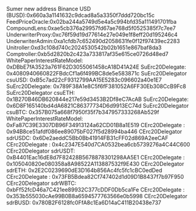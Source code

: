 Sumer new address
Binance USD (BUSD):0x660a3a1141632c9dcad8a5a3350f7ddd720bc15c
FeedPriceOracle:0x02ba244a5749d5e4a5c994bfd35a111491701fba
CompoundLens:0xae5cb376a29957fd67ae768d5f0525385f7c7ee7
UnderwriterProxy:0xc76f59d19d77614e27e049e1f8eff20d195246c4
UnderwriterAdmin:0xa1cfdb7c652490d2058631fe0f12f97439ec2283
Unitroller:0xd3c108d740c2024530542b02b1651e867baf8da3
Comptroller:0xb5d2820b2c423a733817af35e615ce0726d48ed7
WhitePaperInterestRateModel: 0xDBbE7fA3523a761F62D3055061458cA18D41A24E
SuErc20Delegate: 0x4080940660822FBdcCf1a6f499BC8de5e583871c
SuErc20Delegator csuUSD: 0xB5c7ad22cF9312799AA15E5283c096602a40e1E7
SuErc20Delegate: 0x789F38A1e8C5f6fF381052A6FF30Eb308CcB9Fc8
SuErc20Delegator csuETH: 0x1B270B46DB620844e217e59d3453B2Df8eC7AcAB
SuErc20Delegate: 0x6D8F165140bd4dA6821C86377734D6d9913EC74d
SuErc20Delegator csuBTC: 0x357B075a668f7950f35f7b347957333268Ab529f
WhitePaperInterestRateModel: 0xFa87C39E3307DB96F34913124a62CD01B8a1E519
CErc20Delegate : 0x94B8ce51afdf086ee89075bF027f5d28994ba446
CErc20Delegator  sdrUSDC: 0x6De2aeddC5Bb0Bb41914FB31cFF02d869A2eeCAF
CErc20Delegate : 0x4c2347E540d7CA0532bea6cb5739276a4C44C600
CErc20Delegator  sdrUSDT: 0xB4401Eac16dE8d7F82428B5678878301298AA5E1
CErc20Delegate : 0x105040820e080358a8A98522A113887532f9E430
CErc20Delegator  sdrETH: 0x2E2C0239690dE3D164b856Ac4fc5fc1cBC0edDed
CErc20Delegate : 0x73FB5Bdea82Cf747402d1d09D1B8437f7b97F950
CErc20Delegator  sdrWBTC: 0xbFf52fcD46a7C421ee89932C377cDDF0Db5ca1Fe
CErc20Delegate : 0x353b555030cAe99B0B8a6594577763566e0b5998
CErc20Delegator  sdrBUSD: 0x780B2F6128fc0FfA8c1Ea6D14aC411B20438e737